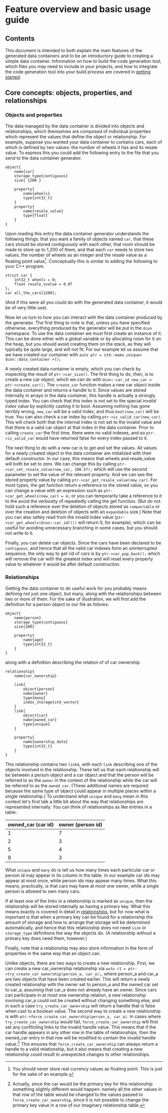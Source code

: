 # Feature overview and basic usage guide

## Contents

This document is intended to both explain the main features of the generated data containers and to be an introductory guide to creating a simple data container. Information on how to build the code generation tool, which files you may need to include in your projects, and how to integrate the code generation tool into your build process are covered in [getting started](getting_started.md).

## Core concepts: objects, properties, and relationships

### Objects and properties

The data managed by the data container is divided into objects and relationships, which themselves are composed of individual properties which represent the values that define the object or relationship. For example, suppose you wanted your data container to contains cars, each of which is defined by two values: the number of wheels it has and its resale value. To express this you could add the following entry to the file that you send to the data container generator.

```
object{
	name{car}
	storage_type{contiguous}
	size{ 1200 }
	
	property{
		name{wheels}
		type{int32_t}
	}
	property{
		name{resale_value}
		type{float}
	}
}
```

Upon reading this entry the data container generator understands the following things: that you want a family of objects named `car`, that these cars should be stored contiguously with each other, that room should be made to store up to 1,200 of them, and that each `car` needs to store two values, the number of wheels as an integer and the resale value as a floating point value[^1]. Conceptually this is similar to adding the following to your C++ program.

```
struct car {
	int32_t wheels = 0;
	float resale_svalue = 0.0f
};
car all_the_cars[1200];
```

(And if this were all you could do with the generated data container, it would be of very little use).

Now let us turn to how you can interact with the data container produced by the generator. The first thing to note is that, unless you have specified otherwise, everything produced by the generator will be put in the `dcon` namespace. To use the data container we must first create an instance of it. This can be done either with a global variable or by allocating room for it on the heap, but you should avoid creating them on the stack, as they will typically be quite large, and will not fit. For our example let us assume that we have created our container with `auto ptr = std::make_unique< dcon::data_container >();`

A newly created data container is empty, which you can check by inspecting the result of `ptr->car_size()`. The first thing to do, then, is to create a new car object, which we can do with `dcon::car_id new_car = ptr->create_car();` The `create_car` function makes a new car object inside the data container and returns a handle to it. Since values are stored internally in arrays in the data container, this handle is actually a strongly typed index. You can check that this index is not set to the special *invalid index* value by explicitly casting it to bool. Assuming nothing has gone terribly wrong, `new_car` will be a valid index, and thus `bool(new_car)` will be true. You can also check a car index by calling `ptr->is_valid_car(new_car)`. This will check both that the internal index is not set to the invalid value and that there is a valid car object at that index in the data container. Prior to calling `create_car` the first time, there were no valid indexes, and so `ptr->is_valid_car` would have returned false for every index passed to it.

The next thing to do with a new car is to get and set the values. All values for a newly created object in the data container are initialized with their default constructor. In our case, this means that wheels and resale_value will both be set to zero. We can change this by calling `ptr->car_set_resale_value(new_car, 100.5f);` which will use the second parameter to set the value of the relevant property. And we can see the stored property value by calling `ptr->car_get_resale_value(new_car)`. For most types, the get function return a reference to the stored value, so you can change a value with an expression such as `ptr->car_get_wheels(new_car) = 4;` or you can temporarily take a reference to it to the avoid the verbosity of repeatedly calling the get function. (But do not hold such a reference over the deletion of objects stored as `compactable` or over the creation and deletion of objects with an `expandable` size.) Note that you can also safely read from the invalid index value (`ptr->car_get_wheels(dcon::car_id()))` will return 0, for example), which can be useful for avoiding unnecessary branching in some cases, but you should not write to it.

Finally, you can delete car objects. Since the cars have been declared to be `contiguous`, and hence that all the valid car indexes form an uninterrupted sequence, the only way to get rid of cars is by `ptr->car_pop_back();` which will remove the car with the greatest index and will reset every property value to whatever it would be after default construction. 

### Relationships

Getting the data container to do useful work for you probably means defining not just one object, but many, along with the relationships between two or more of them. For the sake of illustration, we will first add the definition for a person object to our file as follows:

```
object{
	name{person}
	storage_type{contiguous}
	size{100}
	
	property{
		name{age}
		type{int32_t}
	}
}
```

along with a definition describing the relation of of car ownership

```
relationship{
	name{car_ownership}
	
	link{
		object{person}
		name{owner}
		type{many}
		index_storage{std_vector}
	}
	link{
		object{car}
		name{owned_car}
		type{unique}
	}
	
	property{
		name{ownership_date}
		type{int32_t}
	}
}
```

This relationship contains two `link`s, with each `link` describing one of the objects involved in the relationship. These tell us that each relationship will be between a person object and a car object and that the person will be referred to as the `owner` in the context of the relationship while the car will be referred to as the `owned_car`. (These additional names are required because the same type of object could appear in multiple places within a single relationship.) To understand what `unique` and `many` mean in this context let's first talk a little bit about the way that relationships are represented internally. You can think of relationships as like entries in a table:

| owned_car (car id) | owner (person id) |
| ------------------ | ----------------- |
| 1                  | 7                 |
| 2                  | 3                 |
| 5                  | 4                 |
| 9                  | 3                 |

What `unique` and `many` do is tell us how many times each particular car or person id may appear in its column in the table. In our example car ids may appear at most once, while person ids may appear many times. What this means, practically, is that cars may have at most one owner, while a single person is allowed to own many cars.

If at least one of the links in a relationship is marked as `unique`, then the relationship will be stored internally as having a primary key. What this means exactly is covered in detail in [relationships](relationships.md), but for now what is important is that when a primary key can be found for a relationship the amount of storage and how to arrange that storage will be determined automatically, and hence that this relationship does not need `size` or `storage_type` definitions the way the objects do. (A relationship without a primary key does need them, however.)

Finally, note that a relationship may also store information in the form of properties in the same way that an object can.

Unlike objects, there are two ways to create a new relationship. First, we can create a new car_ownership relationship via `auto r1 = ptr->try_create_car_ownership(person_a, car_a);`, where person_a and car_a are two objects that have been created earlier. This will return a newly created relationship with the owner set to person_a and the owned car set to car_a, assuming that car_a does not already have an owner. Since cars can participate in at most one ownership relation, a new relationship involving car_a could not be created without changing something else, and in such a case `try_create_car_ownership` will return a handle that is false when cast to a boolean value. The second way to create a new relationship is with `ptr->force_create_car_ownership(person_a, car_a)`. In cases where `try_create_car_ownership` would fail, `force_create_car_ownership` will first set any conflicting links to the invalid handle value. This means that if the car handle appears in any other row in the table of relationships, then the owned_car entry in that row will be modified to contain the invalid handle value.[^2] This ensures that `force_create_car_ownership` can always return a handle to a valid relationship, but it also means that creating a new relationship could result in unexpected changes to other relationships.





[^1]: You should never store real currency values as floating point. This is just for the sake of an example.

[^2]: Actually, since the car would be the primary key for this relationship something slightly different would happen: namely all the other values in that row of the table would be changed to the values passed to `force_create_car_ownership`, since it is not possible to change the primary key value in a row of our imaginary relationship table.